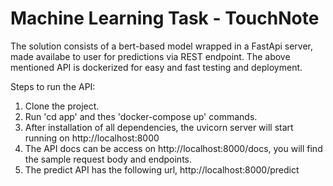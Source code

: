 # Machine Learning Task - TouchNote

The solution consists of a bert-based model wrapped in a FastApi server, made availabe to user for predictions via REST endpoint. 
The above mentioned API is dockerized for easy and fast testing and deployment.

Steps to run the API:
1. Clone the project.
2. Run 'cd app' and thes 'docker-compose up' commands.
3. After installation of all dependencies, the uvicorn server will start running on http://localhost:8000
4. The API docs can be access on http://localhost:8000/docs, you will find the sample request body and endpoints.
5. The predict API has the following url, http://localhost:8000/predict
